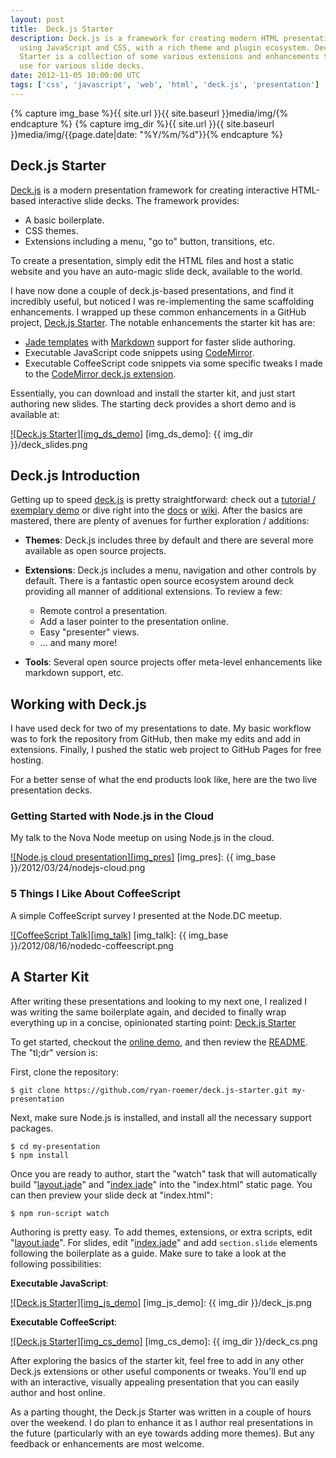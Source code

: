 ```yaml
---
layout: post
title:  Deck.js Starter
description: Deck.js is a framework for creating modern HTML presentations
  using JavaScript and CSS, with a rich theme and plugin ecosystem. Deck.js
  Starter is a collection of some various extensions and enhancements that I
  use for various slide decks.
date: 2012-11-05 10:00:00 UTC
tags: ['css', 'javascript', 'web', 'html', 'deck.js', 'presentation']
---
```

{% capture img_base %}{{ site.url }}{{ site.baseurl }}media/img/{% endcapture %}
{% capture img_dir %}{{ site.url }}{{ site.baseurl }}media/img/{{page.date|date: "%Y/%m/%d"}}{% endcapture %}

## Deck.js Starter

[Deck.js][deckjs] is a modern presentation framework for creating interactive
HTML-based interactive slide decks. The framework provides:

* A basic boilerplate.
* CSS themes.
* Extensions including a menu, "go to" button, transitions, etc.

To create a presentation, simply edit the HTML files and host a static website
and you have an auto-magic slide deck, available to the world.

I have now done a couple of deck.js-based presentations, and find it
incredibly useful, but noticed I was re-implementing the same scaffolding
enhancements. I wrapped up these common enhancements in a GitHub project,
[Deck.js Starter][ds_repo]. The notable enhancements the starter kit has are:

* [Jade templates][jade] with [Markdown][md] support for faster slide authoring.
* Executable JavaScript code snippets using [CodeMirror][cm].
* Executable CoffeeScript code snippets via some specific tweaks I made to
  the [CodeMirror deck.js extension][cm_deck].

Essentially, you can download and install the starter kit, and just start
authoring new slides. The starting deck provides a short demo and is available
at:

[![Deck.js Starter][img_ds_demo]][ds_demo]
[img_ds_demo]: {{ img_dir }}/deck_slides.png

<!-- more start -->

## Deck.js Introduction

Getting up to speed [deck.js][deckjs] is pretty straightforward: check out
a [tutorial / exemplary demo][deckjs_intro] or dive right into the
[docs][deckjs_docs] or [wiki][deckjs_wiki]. After the basics are mastered,
there are plenty of avenues for further exploration / additions:

* **Themes**: Deck.js includes three by default and there are several more
  available as open source projects.
* **Extensions**: Deck.js includes a menu, navigation and other controls by
  default. There is a fantastic open source ecosystem around deck providing
  all manner of additional extensions. To review a few:

  * Remote control a presentation.
  * Add a laser pointer to the presentation online.
  * Easy "presenter" views.
  * ... and many more!

* **Tools**: Several open source projects offer meta-level enhancements like
  markdown support, etc.

## Working with Deck.js

I have used deck for two of my presentations to date. My basic workflow was to
fork the repository from GitHub, then make my edits and add in extensions.
Finally, I pushed the static web project to GitHub Pages for free hosting.

For a better sense of what the end products look like, here are the two live
presentation decks.

### Getting Started with Node.js in the Cloud

My talk to the Nova Node meetup on using Node.js in the cloud.

[![Node.js cloud presentation][img_pres]][cloud_talk]
[img_pres]: {{ img_base }}/2012/03/24/nodejs-cloud.png

### 5 Things I Like About CoffeeScript

A simple CoffeeScript survey I presented at the Node.DC meetup.

[![CoffeeScript Talk][img_talk]][cs_talk]
[img_talk]: {{ img_base }}/2012/08/16/nodedc-coffeescript.png

## A Starter Kit

After writing these presentations and looking to my next one, I realized I was
writing the same boilerplate again, and decided to finally wrap everything up
in a concise, opinionated starting point: [Deck.js Starter][ds_repo]

To get started, checkout the [online demo][ds_demo], and then review the
[README][ds_readme]. The "tl;dr" version is:

First, clone the repository:

    $ git clone https://github.com/ryan-roemer/deck.js-starter.git my-presentation

Next, make sure Node.js is installed, and install all the necessary support
packages.

    $ cd my-presentation
    $ npm install

Once you are ready to author, start the "watch" task that will automatically
build "[layout.jade][ds_layout]" and "[index.jade][ds_index]" into the
"index.html" static page. You can then preview your slide deck at "index.html":

    $ npm run-script watch

Authoring is pretty easy. To add themes, extensions, or extra scripts, edit
"[layout.jade][ds_layout]". For slides, edit "[index.jade][ds_index]" and
add `section.slide` elements following the boilerplate as a guide. Make sure to
take a look at the following possibilities:

**Executable JavaScript**:

[![Deck.js Starter][img_js_demo]][ds_demo_js]
[img_js_demo]: {{ img_dir }}/deck_js.png

**Executable CoffeeScript**:

[![Deck.js Starter][img_cs_demo]][ds_demo_cs]
[img_cs_demo]: {{ img_dir }}/deck_cs.png

After exploring the basics of the starter kit, feel free to add in any other
Deck.js extensions or other useful components or tweaks. You'll end up with
an interactive, visually appealing presentation that you can easily author and
host online.

As a parting thought, the Deck.js Starter was written in a couple of hours over
the weekend. I do plan to enhance it as I author real presentations in the
future (particularly with an eye towards adding more themes). But any
feedback or enhancements are most welcome.

[cloud_talk]: http://ryan-roemer.github.com/novanode-cloud-talk/
[cs_talk]: http://ryan-roemer.github.com/nodedc-coffeescript-talk/
[cm]: http://codemirror.net/
[cm_deck]: https://github.com/iros/deck.js-codemirror
[deckjs]: http://imakewebthings.com/deck.js/
[deckjs_docs]: http://imakewebthings.com/deck.js/docs/
[deckjs_intro]: http://imakewebthings.com/deck.js/introduction
[deckjs_wiki]: https://github.com/imakewebthings/deck.js/wiki
[ds_repo]: https://github.com/ryan-roemer/deck.js-starter
[ds_demo]: http://ryan-roemer.github.com/deck.js-starter
[ds_demo_js]: http://ryan-roemer.github.com/deck.js-starter/#js
[ds_demo_cs]: http://ryan-roemer.github.com/deck.js-starter/#cs
[ds_readme]: https://github.com/ryan-roemer/deck.js-starter/blob/master/README.md
[ds_index]: https://github.com/ryan-roemer/deck.js-starter/blob/master/index.jade
[ds_layout]: https://github.com/ryan-roemer/deck.js-starter/blob/master/layout.jade
[jade]: http://jade-lang.com
[md]: http://daringfireball.net/projects/markdown/

<!-- more end -->
